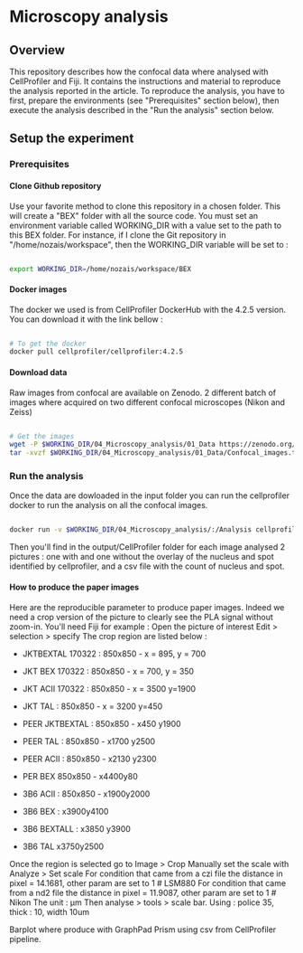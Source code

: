 # Microscopy analysis

## Overview

This repository describes how the confocal data where analysed with CellProfiler and Fiji. It contains the instructions and material to reproduce the analysis reported in the article. To reproduce the analysis, you have to first, prepare the environments (see "Prerequisites" section below), then execute the analysis described in the "Run the analysis" section below.

## Setup the experiment
### Prerequisites

#### Clone Github repository

Use your favorite method to clone this repository in a chosen folder. This will create a "BEX" folder with all the source code.
You must set an environment variable called WORKING_DIR with a value set to the path to this BEX folder. For instance, if I clone the Git repository in "/home/nozais/workspace", then the WORKING_DIR variable will be set to :

```bash

export WORKING_DIR=/home/nozais/workspace/BEX

```

#### Docker images
The docker we used is from CellProfiler DockerHub with the 4.2.5 version. You can download it with the link bellow : 

```bash

# To get the docker
docker pull cellprofiler/cellprofiler:4.2.5

```

#### Download data

Raw images from confocal are available on Zenodo. 2 different batch of images where acquired on two different confocal microscopes (Nikon and Zeiss)
```bash

# Get the images 
wget -P $WORKING_DIR/04_Microscopy_analysis/01_Data https://zenodo.org/records/14044880/files/Confocal_images.tar.gz
tar -xvzf $WORKING_DIR/04_Microscopy_analysis/01_Data/Confocal_images.tar.gz

```
### Run the analysis
Once the data are dowloaded in the input folder you can run the cellprofiler docker to run the analysis on all the confocal images.

```bash

docker run -v $WORKING_DIR/04_Microscopy_analysis/:/Analysis cellprofiler/cellprofiler:4.2.5 -i /Analysis/01_Data/Confocal_images -o /Analysis/03_Output/CellProfiler -p /Analysis/02_Script/pipeline_spot_mathisv7.cppipe

```
Then you'll find in the output/CellProfiler folder for each image analysed 2 pictures : one with and one without the overlay of the nucleus and spot identified by cellprofiler, and a csv file with the count of nucleus and spot.

#### How to produce the paper images

Here are the reproducible parameter to produce paper images. Indeed we need a crop version of the picture to clearly see the PLA signal without zoom-in.
You'll need Fiji for example : 
Open the picture of interest
Edit > selection > specify
The crop region are listed below : 
- JKTBEXTAL 170322 : 850x850 - x = 895, y = 700  
- JKT BEX 170322 : 850x850 - x = 700, y = 350  
- JKT ACII 170322 : 850x850 - x = 3500 y=1900  
- JKT TAL : 850x850 - x = 3200 y=450

- PEER JKTBEXTAL : 850x850 - x450 y1900  
- PEER TAL : 850x850 - x1700 y2500  
- PEER ACII : 850x850 - x2130 y2300  
- PER BEX 850x850 - x4400y80
  
- 3B6 ACII : 850x850 - x1900y2000
- 3B6 BEX : x3900y4100  
- 3B6 BEXTALL : x3850 y3900  
- 3B6 TAL x3750y2500

Once the region is selected go to Image > Crop
Manually set the scale with Analyze > Set scale 
For condition that came from a czi file the distance in pixel = 14.1681, other param are set to 1  # LSM880 
For condition that came from a nd2 file the distance in pixel = 11.9087, other param are set to 1  # Nikon
The unit : μm
Then analyse > tools > scale bar. Using : police 35, thick : 10, width 10um

Barplot where produce with GraphPad Prism using csv from CellProfiler pipeline.